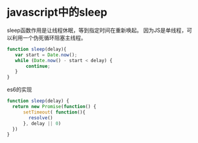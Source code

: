 # javascript中的sleep
sleep函数作用是让线程休眠，等到指定时间在重新唤起。
因为JS是单线程，可以利用一个伪死循环阻塞主线程。

```javascript
function sleep(delay){
   var start = Date.now();
   while (Date.now() - start < delay) {
       continue;
   }
}
```

es6的实现
```javascript
function sleep(delay) {
  return new Promise(function() {
      setTimeout( function(){
        resolve()
      }, delay || 0)
  })
}
```


